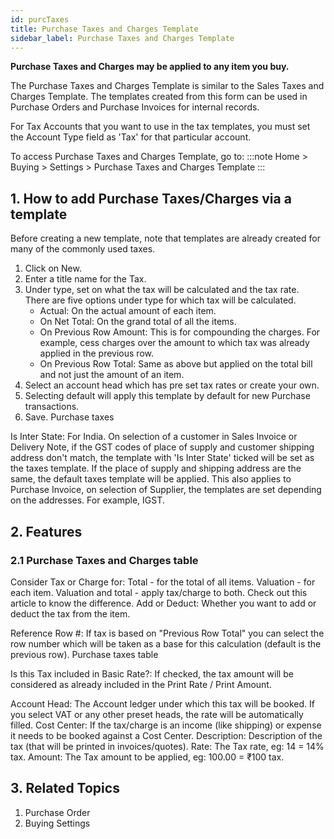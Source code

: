 ```yaml
---
id: purcTaxes
title: Purchase Taxes and Charges Template
sidebar_label: Purchase Taxes and Charges Template
---
```


**Purchase Taxes and Charges may be applied to any item you buy.**

The Purchase Taxes and Charges Template is similar to the Sales Taxes and Charges Template. The templates created from this form can be used in Purchase Orders and Purchase Invoices for internal records.

For Tax Accounts that you want to use in the tax templates, you must set the Account Type field as 'Tax' for that particular account.

To access Purchase Taxes and Charges Template, go to:
:::note
Home > Buying > Settings > Purchase Taxes and Charges Template
:::

## 1. How to add Purchase Taxes/Charges via a template

Before creating a new template, note that templates are already created for many of the commonly used taxes.

1. Click on New.
1. Enter a title name for the Tax.
1. Under type, set on what the tax will be calculated and the tax rate. There are five options under type for which tax will be calculated.
   - Actual: On the actual amount of each item.
   - On Net Total: On the grand total of all the items.
   - On Previous Row Amount: This is for compounding the charges. For example, cess charges over the amount to which tax was already applied in the previous row.
   - On Previous Row Total: Same as above but applied on the total bill and not just the amount of an item.
1. Select an account head which has pre set tax rates or create your own.
1. Selecting default will apply this template by default for new Purchase transactions.
1. Save. Purchase taxes

Is Inter State: For India. On selection of a customer in Sales Invoice or Delivery Note, if the GST codes of place of supply and customer shipping address don't match, the template with 'Is Inter State' ticked will be set as the taxes template. If the place of supply and shipping address are the same, the default taxes template will be applied. This also applies to Purchase Invoice, on selection of Supplier, the templates are set depending on the addresses. For example, IGST.

## 2. Features

### 2.1 Purchase Taxes and Charges table

Consider Tax or Charge for: Total - for the total of all items. Valuation - for each item. Valuation and total - apply tax/charge to both. Check out this article to know the difference.
Add or Deduct: Whether you want to add or deduct the tax from the item.

Reference Row #: If tax is based on "Previous Row Total" you can select the row number which will be taken as a base for this calculation (default is the previous row). Purchase taxes table

Is this Tax included in Basic Rate?: If checked, the tax amount will be considered as already included in the Print Rate / Print Amount.

Account Head: The Account ledger under which this tax will be booked. If you select VAT or any other preset heads, the rate will be automatically filled.
Cost Center: If the tax/charge is an income (like shipping) or expense it needs to be booked against a Cost Center.
Description: Description of the tax (that will be printed in invoices/quotes).
Rate: The Tax rate, eg: 14 = 14% tax.
Amount: The Tax amount to be applied, eg: 100.00 = ₹100 tax.

## 3. Related Topics

1. Purchase Order
1. Buying Settings
